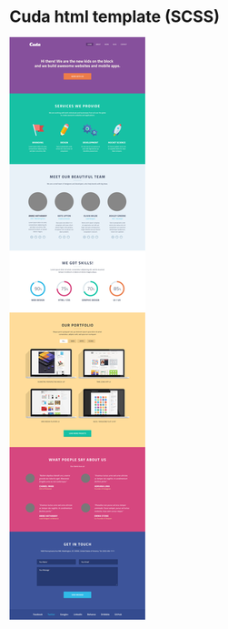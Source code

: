 # Cuda html template (SCSS)
![alt tag](https://github.com/yerko-alexey/Cuda-html-template/blob/master/images/Graduation.jpg)
